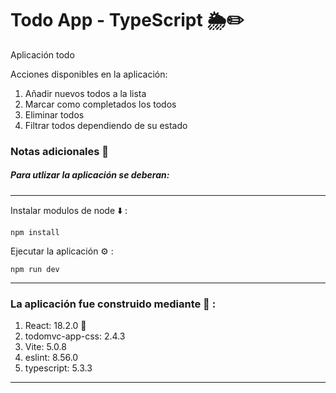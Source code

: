 # Todo App - TypeScript 🌦✏️

 Aplicación todo

Acciones disponibles en la aplicación:

1. Añadir nuevos todos a la lista
2. Marcar como completados los todos
3. Eliminar todos
4. Filtrar todos dependiendo de su estado


### Notas adicionales 📗

##### Para utlizar la aplicación se deberan:

---

Instalar modulos de node ⬇️ :

```
npm install
```

Ejecutar la aplicación ⚙️ :

```
npm run dev
```
---

### La aplicación fue construido mediante 🔧 :

1. React: 18.2.0 🚀
2. todomvc-app-css: 2.4.3 
3. Vite: 5.0.8 
4. eslint: 8.56.0
5. typescript: 5.3.3

----
